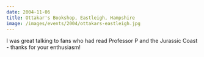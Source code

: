 ```yaml
---
date: 2004-11-06
title: Ottakar's Bookshop, Eastleigh, Hampshire
image: /images/events/2004/ottakars-eastleigh.jpg
---
```


I was great talking to fans who had read Professor P and the Jurassic Coast - thanks for your enthusiasm!
